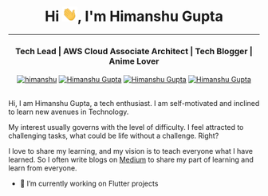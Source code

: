 <h1 align="center">Hi <img src="https://raw.githubusercontent.com/ABSphreak/ABSphreak/master/gifs/Hi.gif" width="30px">, I'm Himanshu Gupta</h1>
<hr>
<h3 align="center">Tech Lead | AWS Cloud Associate Architect | Tech Blogger | Anime Lover</h3>
<p align="center">
<a href="https://www.linkedin.com/in/himanshu-gupta-5474369/" target="blank"><img align="center" src="https://cdn.jsdelivr.net/npm/simple-icons@3.0.1/icons/linkedin.svg" alt="himanshu" height="30" width="40" /></a>
<a href="https://www.facebook.com/himanshugupta0007/" target="blank"><img align="center" src="https://cdn.jsdelivr.net/npm/simple-icons@3.0.1/icons/facebook.svg" alt="Himanshu Gupta" height="30" width="40" /></a>
<a href="https://twitter.com/guphim9780" target="blank"><img align="center" src="https://cdn.jsdelivr.net/npm/simple-icons@3.0.1/icons/twitter.svg" alt="Himanshu Gupta" height="30" width="40" /></a>
<a href="https://medium.com/@himanshugupta0007" target="blank"><img align="center" src="https://cdn.jsdelivr.net/npm/simple-icons@3.0.1/icons/medium.svg" alt="Himanshu Gupta" height="30" width="40" /></a>
</p>
<br>
Hi, I am Himanshu Gupta, a tech enthusiast. I am self-motivated and inclined to learn new avenues in Technology. 

My interest usually governs with the level of difficulty. I feel attracted to challenging tasks, what could be life without a challenge. Right?

I love to share my learning, and my vision is to teach everyone what I have learned. So I often write blogs on [Medium](https://medium.com/@himanshugupta0007) to share my part of learning and learn from everyone.

- 🔭 I’m currently working on Flutter projects




